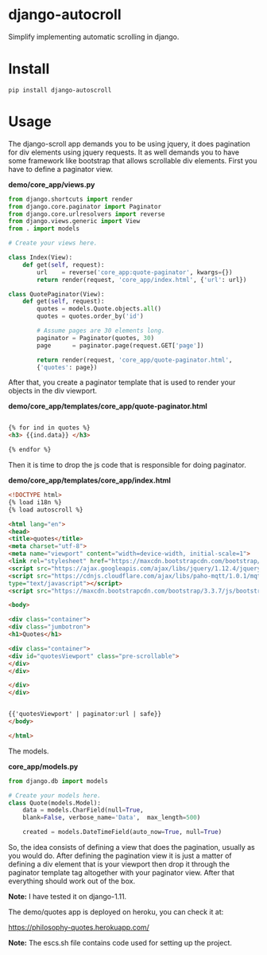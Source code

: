 # django-autocroll

Simplify implementing automatic scrolling in django.

# Install

~~~
pip install django-autoscroll
~~~

# Usage

The django-scroll app demands you to be using jquery, it does pagination for div elements using jquery requests.
It as well demands you to have some framework like bootstrap that allows scrollable div elements.
First you have to define a paginator view.

**demo/core_app/views.py**

~~~python
from django.shortcuts import render
from django.core.paginator import Paginator
from django.core.urlresolvers import reverse
from django.views.generic import View
from . import models

# Create your views here.

class Index(View):
    def get(self, request):
        url    = reverse('core_app:quote-paginator', kwargs={})
        return render(request, 'core_app/index.html', {'url': url})

class QuotePaginator(View):
    def get(self, request):
        quotes = models.Quote.objects.all()
        quotes = quotes.order_by('id')

        # Assume pages are 30 elements long.
        paginator = Paginator(quotes, 30)
        page      = paginator.page(request.GET['page'])

        return render(request, 'core_app/quote-paginator.html', 
        {'quotes': page})

~~~


After that, you create a paginator template that is used to render your objects in the div viewport.

**demo/core_app/templates/core_app/quote-paginator.html**

~~~html

{% for ind in quotes %}
<h3> {{ind.data}} </h3>

{% endfor %}

~~~

Then it is time to drop the js code that is responsible for doing paginator.

**demo/core_app/templates/core_app/index.html**

~~~html
<!DOCTYPE html>
{% load i18n %}
{% load autoscroll %}

<html lang="en">
<head>
<title>quotes</title>
<meta charset="utf-8">
<meta name="viewport" content="width=device-width, initial-scale=1">
<link rel="stylesheet" href="https://maxcdn.bootstrapcdn.com/bootstrap/3.3.7/css/bootstrap.min.css">
<script src="https://ajax.googleapis.com/ajax/libs/jquery/1.12.4/jquery.min.js"></script>
<script src="https://cdnjs.cloudflare.com/ajax/libs/paho-mqtt/1.0.1/mqttws31.js" 
type="text/javascript"></script>
<script src="https://maxcdn.bootstrapcdn.com/bootstrap/3.3.7/js/bootstrap.min.js"></script>

<body>

<div class="container">
<div class="jumbotron">
<h1>Quotes</h1> 

<div class="container">
<div id="quotesViewport" class="pre-scrollable">
</div>
</div>

</div>
</div>


{{'quotesViewport' | paginator:url | safe}}
</body>

</html>

~~~

The models.

**core_app/models.py**

~~~python
from django.db import models

# Create your models here.
class Quote(models.Model):
    data = models.CharField(null=True,
    blank=False, verbose_name='Data',  max_length=500)

    created = models.DateTimeField(auto_now=True, null=True)

~~~

So, the idea consists of defining a view that does the pagination, usually as you would do. After defining the pagination
view it is just a matter of defining a div element that is your viewport then drop it through the paginator template tag
altogether with your paginator view. After that everything should work out of the box.

**Note:** I have tested it on django-1.11.

The demo/quotes app is deployed on heroku, you can check it at:

https://philosophy-quotes.herokuapp.com/

**Note:** The escs.sh file contains code used for setting up the project.

